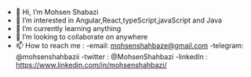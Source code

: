 - 👋 Hi, I’m Mohsen Shabazi
- 👀 I’m interested in Angular,React,typeScript,javaScript and Java
- 🌱 I’m currently learning anything
- 💞️ I’m looking to collaborate on anywhere
- 📫 How to reach me :
      -email:   mohsenshahbaze@gmail.com
      -telegram: @mohsenshahbazii
      -twitter : @MohsenShahbazi
      -linkedIn : https://www.linkedin.com/in/mohsenshahbazi/

<!---
MohsenShahbazi/MohsenShahbazi is a ✨ special ✨ repository because its `README.md` (this file) appears on your GitHub profile.
You can click the Preview link to take a look at your changes.
--->
